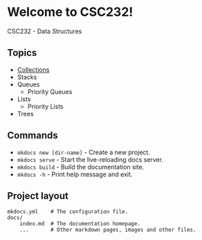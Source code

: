 # Welcome to CSC232!

CSC232 - Data Structures

## Topics

* [Collections](ch01/collections.md)
* Stacks
* Queues
    * Priority Queues
* Lists
    * Priority Lists
* Trees


## Commands

* `mkdocs new [dir-name]` - Create a new project.
* `mkdocs serve` - Start the live-reloading docs server.
* `mkdocs build` - Build the documentation site.
* `mkdocs -h` - Print help message and exit.

## Project layout

    mkdocs.yml    # The configuration file.
    docs/
        index.md  # The documentation homepage.
        ...       # Other markdown pages, images and other files.
